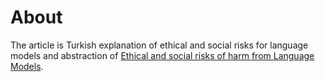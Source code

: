 # About
The article is Turkish explanation of ethical and social risks for language models and abstraction of [Ethical and social risks of harm from Language Models](https://arxiv.org/abs/2112.04359).
